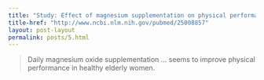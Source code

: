 ```yaml
---
title: "Study: Effect of magnesium supplementation on physical performance in healthy elderly women"
title-href: "http://www.ncbi.nlm.nih.gov/pubmed/25008857"
layout: post-layout
permalink: posts/5.html
---
```


> Daily magnesium oxide supplementation ... seems to improve physical performance in healthy elderly women.
